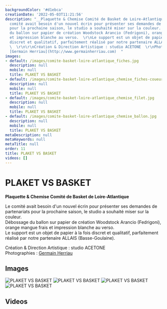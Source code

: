 ```yaml
---
backgroundColor: '#d1ebca'
creationDate: '2022-05-03T11:21:56'
description: "__Plaquette & Chemise Comité de Basket de Loire-Atlantique__\r\n\r\nLe
  comité avait besoin d'un nouvel écrin pour présenter ses demandes de partenariats
  pour la prochaine saison, le studio a souhaité miser sur la couleur.  \r\nDébossage
  du ballon sur papier de création Woodstock Arancio (Fedrigoni), orange mangue frais
  et impression blanche au verso.  \r\nLe support est un objet de papier à la fois
  discret et qualitatif, parfaitement réalisé par notre partenaire ALLAIS (Basse-Goulaine).
  \  \r\n\r\nCréation & Direction Artistique : studio ACETONE  \r\nPhotographies :
  [Germain Herriau](http://www.germainherriau.com)  "
images:
- default: /images/comite-basket-loire-atlantique_fiches.jpg
  description: null
  mobile: null
  title: PLAKET VS BASKET
- default: /images/comite-basket-loire-atlantique_chemise_fiches-coueurs.jpg
  description: null
  mobile: null
  title: PLAKET VS BASKET
- default: /images/comite-basket-loire-atlantique_chemise_filet.jpg
  description: null
  mobile: null
  title: PLAKET VS BASKET
- default: /images/comite-basket-loire-atlantique_chemise_ballon.jpg
  description: null
  mobile: null
  title: PLAKET VS BASKET
metaDescription: null
metaKeywords: null
metaTitle: null
order: 11
title: PLAKET VS BASKET
videos: []
---
```


# PLAKET VS BASKET

__Plaquette & Chemise Comité de Basket de Loire-Atlantique__

Le comité avait besoin d'un nouvel écrin pour présenter ses demandes de partenariats pour la prochaine saison, le studio a souhaité miser sur la couleur.  
Débossage du ballon sur papier de création Woodstock Arancio (Fedrigoni), orange mangue frais et impression blanche au verso.  
Le support est un objet de papier à la fois discret et qualitatif, parfaitement réalisé par notre partenaire ALLAIS (Basse-Goulaine).   

Création & Direction Artistique : studio ACETONE  
Photographies : [Germain Herriau](http://www.germainherriau.com)  

## Images

![PLAKET VS BASKET](/images/comite-basket-loire-atlantique_fiches.jpg)
![PLAKET VS BASKET](/images/comite-basket-loire-atlantique_chemise_fiches-coueurs.jpg)
![PLAKET VS BASKET](/images/comite-basket-loire-atlantique_chemise_filet.jpg)
![PLAKET VS BASKET](/images/comite-basket-loire-atlantique_chemise_ballon.jpg)

## Videos